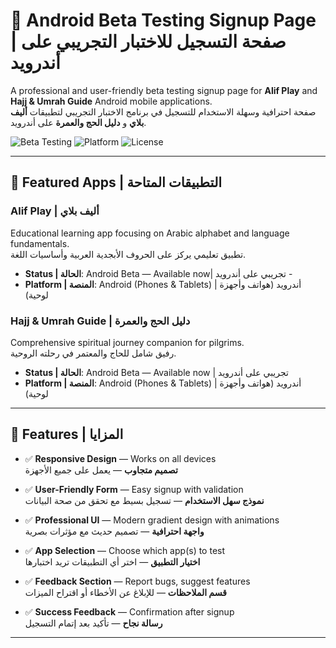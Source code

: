 # 🚀 Android Beta Testing Signup Page | صفحة التسجيل للاختبار التجريبي على أندرويد

A professional and user-friendly beta testing signup page for **Alif Play** and **Hajj & Umrah Guide** Android mobile applications.  
صفحة احترافية وسهلة الاستخدام للتسجيل في برنامج الاختبار التجريبي لتطبيقات **أليف بلاي** و **دليل الحج والعمرة** على أندرويد.

![Beta Testing](https://img.shields.io/badge/Status-Active-success)
![Platform](https://img.shields.io/badge/Platform-Android-brightgreen)
![License](https://img.shields.io/badge/License-MIT-green)

---

## 📱 Featured Apps | التطبيقات المتاحة

### Alif Play | أليف بلاي
Educational learning app focusing on Arabic alphabet and language fundamentals.  
تطبيق تعليمي يركز على الحروف الأبجدية العربية وأساسيات اللغة.  

- **Status | الحالة**: Android Beta — Available now| تجريبي على أندرويد -   
- **Platform | المنصة**: Android (Phones & Tablets) | أندرويد (هواتف وأجهزة لوحية)  

### Hajj & Umrah Guide | دليل الحج والعمرة
Comprehensive spiritual journey companion for pilgrims.  
رفيق شامل للحاج والمعتمر في رحلته الروحية.  

- **Status | الحالة**: Android Beta — Available now | تجريبي على أندرويد  
- **Platform | المنصة**: Android (Phones & Tablets) | أندرويد (هواتف وأجهزة لوحية)  

---

## 🌟 Features | المزايا

- ✅ **Responsive Design** — Works on all devices  
   **تصميم متجاوب** — يعمل على جميع الأجهزة  

- ✅ **User-Friendly Form** — Easy signup with validation  
   **نموذج سهل الاستخدام** — تسجيل بسيط مع تحقق من صحة البيانات  

- ✅ **Professional UI** — Modern gradient design with animations  
   **واجهة احترافية** — تصميم حديث مع مؤثرات بصرية  

- ✅ **App Selection** — Choose which app(s) to test  
   **اختيار التطبيق** — اختر أي التطبيقات تريد اختبارها  

- ✅ **Feedback Section** — Report bugs, suggest features  
   **قسم الملاحظات** — للإبلاغ عن الأخطاء أو اقتراح الميزات  

- ✅ **Success Feedback** — Confirmation after signup  
   **رسالة نجاح** — تأكيد بعد إتمام التسجيل  

---

